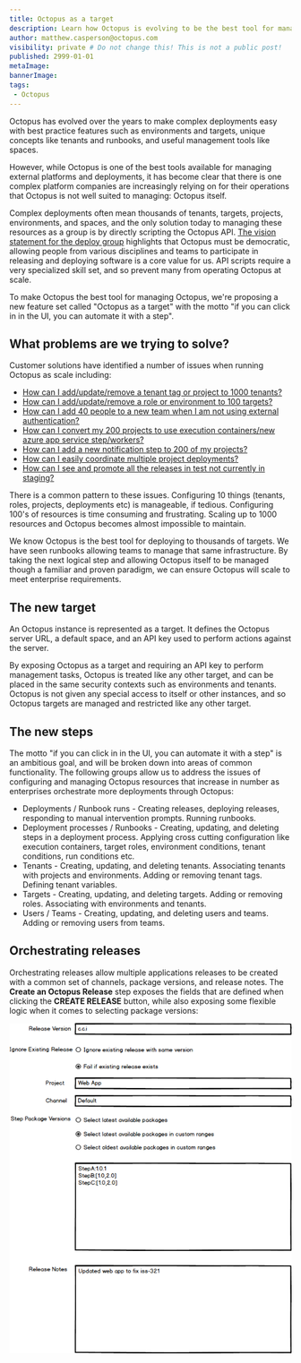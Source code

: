 ```yaml
---
title: Octopus as a target
description: Learn how Octopus is evolving to be the best tool for managing Octopus.
author: matthew.casperson@octopus.com
visibility: private # Do not change this! This is not a public post!
published: 2999-01-01
metaImage: 
bannerImage: 
tags:
 - Octopus
---
```


Octopus has evolved over the years to make complex deployments easy with best practice features such as environments and targets, unique concepts like tenants and runbooks, and useful management tools like spaces.

However, while Octopus is one of the best tools available for managing external platforms and deployments, it has become clear that there is one complex platform companies are increasingly relying on for their operations that Octopus is not well suited to managing: Octopus itself. 

Complex deployments often mean thousands of tenants, targets, projects, environments, and spaces, and the only solution today to managing these resources as a group is by directly scripting the Octopus API. [The vision statement for the deploy group](https://docs.google.com/document/d/1Se7ALUyJM6zlXSJYxG_Ay7gHAaggGn8XBfgLr_VmjW0/edit) highlights that Octopus must be democratic, allowing people from various disciplines and teams to participate in releasing and deploying software is a core value for us. API scripts require a very specialized skill set, and so prevent many from operating Octopus at scale.

To make Octopus the best tool for managing Octopus, we're proposing a new feature set called "Octopus as a target" with the motto "if you can click in in the UI, you can automate it with a step".

## What problems are we trying to solve?

Customer solutions have identified a number of issues when running Octopus as scale including:

* [How can I add/update/remove a tenant tag or project to 1000 tenants?](https://trello.com/c/aDij9iLl/148-how-can-i-add-update-remove-a-tenant-tag-or-project-to-1000-tenants)
* [How can I add/update/remove a role or environment to 100 targets?](https://trello.com/c/7Fr0VMDo/149-how-can-i-add-update-remove-a-role-or-environment-to-100-targets)
* [How can I add 40 people to a new team when I am not using external authentication?](https://trello.com/c/R9ZYofD2/164-how-can-i-add-40-people-to-a-new-team-when-i-am-not-using-external-authentication)
* [How can I convert my 200 projects to use execution containers/new azure app service step/workers?](https://trello.com/c/iIUhKHuo/217-how-can-i-convert-my-200-projects-to-use-execution-containers-new-azure-app-service-step-workers)
* [How can I add a new notification step to 200 of my projects?](https://trello.com/c/sIq3nh9q/166-how-can-i-add-a-new-notification-step-to-200-of-my-projects)
* [How can I easily coordinate multiple project deployments?](https://trello.com/c/9IZmL1Oa/159-how-can-i-easily-coordinate-multiple-project-deployments)
* [How can I see and promote all the releases in test not currently in staging?](https://trello.com/c/4IokRDDO/162-how-can-i-see-and-promote-all-the-releases-in-test-not-currently-in-staging)

There is a common pattern to these issues. Configuring 10 things (tenants, roles, projects, deployments etc) is manageable, if tedious. Configuring 100's of resources is time consuming and frustrating. Scaling up to 1000 resources and Octopus becomes almost impossible to maintain.

We know Octopus is the best tool for deploying to thousands of targets. We have seen runbooks allowing teams to manage that same infrastructure. By taking the next logical step and allowing Octopus itself to be managed though a familiar and proven paradigm, we can ensure Octopus will scale to meet enterprise requirements.

## The new target

An Octopus instance is represented as a target. It defines the Octopus server URL, a default space, and an API key used to perform actions against the server.

By exposing Octopus as a target and requiring an API key to perform management tasks, Octopus is treated like any other target, and can be placed in the same security contexts such as environments and tenants. Octopus is not given any special access to itself or other instances, and so Octopus targets are managed and restricted like any other target.

## The new steps

The motto "if you can click in in the UI, you can automate it with a step" is an ambitious goal, and will be broken down into areas of common functionality. The following groups allow us to address the issues of configuring and managing Octopus resources that increase in number as enterprises orchestrate more deployments through Octopus:

* Deployments / Runbook runs - Creating releases, deploying releases, responding to manual intervention prompts. Running runbooks.
* Deployment processes / Runbooks - Creating, updating, and deleting steps in a deployment process. Applying cross cutting configuration like execution containers, target roles, environment conditions, tenant conditions, run conditions etc.
* Tenants - Creating, updating, and deleting tenants. Associating tenants with projects and environments. Adding or removing tenant tags. Defining tenant variables.
* Targets - Creating, updating, and deleting targets. Adding or removing roles. Associating with environments and tenants.
* Users / Teams - Creating, updating, and deleting users and teams. Adding or removing users from teams.

## Orchestrating releases

Orchestrating releases allow multiple applications releases to be created with a common set of channels, package versions, and release notes. The **Create an Octopus Release** step exposes the fields that are defined when clicking the **CREATE RELEASE** button, while also exposing some flexible logic when it comes to selecting package versions:

![](create-release.png)